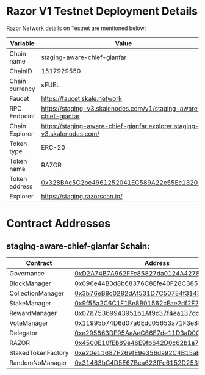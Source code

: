 # Razor V1 Testnet Deployment Details

Razor Network details on Testnet are mentioned below:

| Variable       | Value                                                                                                                                                                   |
| -------------- | ----------------------------------------------------------------------------------------------------------------------------------------------------------------------- |
| Chain name     | staging-aware-chief-gianfar                                                                                                                                             |
| ChainID        | 1517929550                                                                                                                                                              |
| Chain currency | sFUEL                                                                                                                                                                   |
| Faucet         | https://faucet.skale.network                                                                                                                                            |
| RPC Endpoint   | https://staging-v3.skalenodes.com/v1/staging-aware-chief-gianfar                                                                                                        |
| Chain Explorer | https://staging-aware-chief-gianfar.explorer.staging-v3.skalenodes.com/                                                                                                 |
| Token type     | ERC-20                                                                                                                                                                  |
| Token name     | RAZOR                                                                                                                                                                   |
| Token address  | [0x328BAc5C2be4961252041EC589A22e55Ec132010](https://staging-aware-chief-gianfar.explorer.staging-v3.skalenodes.com/address/0x328BAc5C2be4961252041EC589A22e55Ec132010) |
| Explorer       | https://staging.razorscan.io/                                                                                                                                           |

# Contract Addresses

## staging-aware-chief-gianfar Schain:

| Contract           | Address                                                                                                                                                                  |
| ------------------ | ------------------------------------------------------------------------------------------------------------------------------------------------------------------------ |
| Governance         | [0xD2A74B7A962FFc85827da0124A4278e731D15464](https://staging-aware-chief-gianfar.explorer.staging-v3.skalenodes.com/address/0xD2A74B7A962FFc85827da0124A4278e731D15464/) |
| BlockManager       | [0x096e44B0d8b68376C8Efe40F28C3857951f03069](https://staging-aware-chief-gianfar.explorer.staging-v3.skalenodes.com/address/0x096e44B0d8b68376C8Efe40F28C3857951f03069/) |
| CollectionManager  | [0x3b76eB8c0282dAf531D7C507E4f3143A9A9c38b1](https://staging-aware-chief-gianfar.explorer.staging-v3.skalenodes.com/address/0x3b76eB8c0282dAf531D7C507E4f3143A9A9c38b1/) |
| StakeManager       | [0x9f55a2C6C1F1Be8B01562cEae2df2F22931C7a46](https://staging-aware-chief-gianfar.explorer.staging-v3.skalenodes.com/address/0x9f55a2C6C1F1Be8B01562cEae2df2F22931C7a46/) |
| RewardManager      | [0x07875369943951b1Af9c37f4ea137dcED9d9181d](https://staging-aware-chief-gianfar.explorer.staging-v3.skalenodes.com/address/0x07875369943951b1Af9c37f4ea137dcED9d9181d/) |
| VoteManager        | [0x11995b74D6d07a6Edc05653a71F3e8B3354caBF0](https://staging-aware-chief-gianfar.explorer.staging-v3.skalenodes.com/address/0x11995b74D6d07a6Edc05653a71F3e8B3354caBF0/) |
| Delegator          | [0xe295863DF95AaAeC66E7de11D3aD0C35698d0fE9](https://staging-aware-chief-gianfar.explorer.staging-v3.skalenodes.com/address/0xe295863DF95AaAeC66E7de11D3aD0C35698d0fE9/) |
| RAZOR              | [0x4500E10fEb89e46E9fb642D0c62b1a761278155D](https://staging-aware-chief-gianfar.explorer.staging-v3.skalenodes.com/address/0x4500E10fEb89e46E9fb642D0c62b1a761278155D/) |
| StakedTokenFactory | [0xe20e11687F269fE9e356da92C4B15aBF98BbC9ff](https://staging-aware-chief-gianfar.explorer.staging-v3.skalenodes.com/address/0xe20e11687F269fE9e356da92C4B15aBF98BbC9ff/) |
| RandomNoManager    | [0x31463bC4D5E67Bca623fFc6152D253Ea17216fA9](https://staging-aware-chief-gianfar.explorer.staging-v3.skalenodes.com/address/0x31463bC4D5E67Bca623fFc6152D253Ea17216fA9/) |
